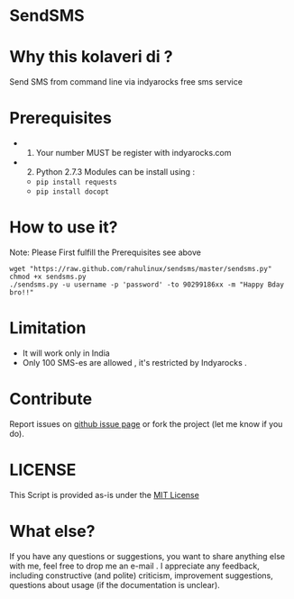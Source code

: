 SendSMS
=======

# Why this kolaveri di ?
Send SMS from command line via indyarocks free sms service 

# Prerequisites
  - 1. Your number MUST be register with  indyarocks.com
  - 2. Python 2.7.3 Modules can be install using :
    - `pip install requests`
    - `pip install docopt`
  
# How to use it?
Note: Please First fulfill the Prerequisites see above 
````
wget "https://raw.github.com/rahulinux/sendsms/master/sendsms.py"
chmod +x sendsms.py
./sendsms.py -u username -p 'password' -to 90299186xx -m "Happy Bday bro!!"
````

# Limitation 
  - It will work only in India
  - Only 100 SMS-es are allowed , it's restricted by Indyarocks .

# Contribute
Report issues on [github issue page](https://github.com/rahulinux/sendsms/issues) or fork the project (let me know if you do).

# LICENSE 
This Script is provided as-is under the [MIT License](https://github.com/rahulinux/sendsms/blob/master/LICENSE)


# What else? 
If you have any questions or suggestions, you want to share anything else with me, feel free to drop me an e-mail . I appreciate any feedback, including constructive (and polite) criticism, improvement suggestions, questions about usage (if the documentation is unclear).


